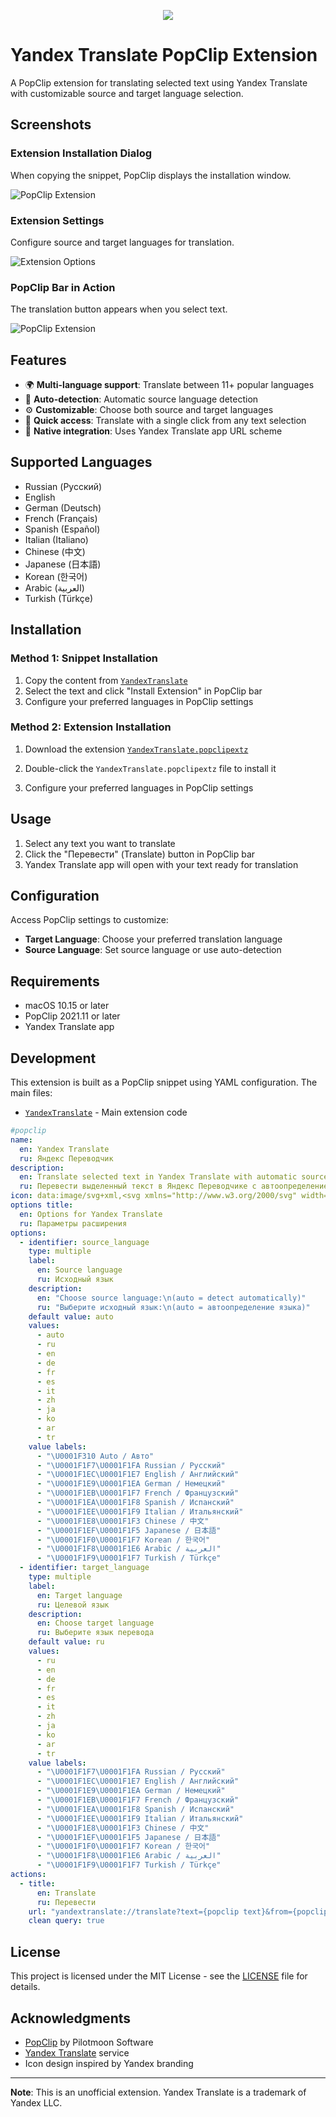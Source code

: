 <p align="center">
  <a href="README.ru.md"><img src="https://img.shields.io/badge/язык-Русский 🇷🇺-blue?style=for-the-badge"></a>
</p>

# Yandex Translate PopClip Extension

A PopClip extension for translating selected text using Yandex Translate with customizable source and target language selection.

## Screenshots

### Extension Installation Dialog
When copying the snippet, PopClip displays the installation window.

![PopClip Extension](screenshots/PopClip_Extension1.png)

### Extension Settings
Configure source and target languages for translation.

![Extension Options](screenshots/Extension_Options.png)

### PopClip Bar in Action
The translation button appears when you select text.

![PopClip Extension](screenshots/PopClip_Extension2.png)

## Features

- 🌍 **Multi-language support**: Translate between 11+ popular languages
- 🔄 **Auto-detection**: Automatic source language detection
- ⚙️ **Customizable**: Choose both source and target languages
- 🚀 **Quick access**: Translate with a single click from any text selection
- 🎯 **Native integration**: Uses Yandex Translate app URL scheme

## Supported Languages

- Russian (Русский)
- English
- German (Deutsch)
- French (Français)
- Spanish (Español)
- Italian (Italiano)
- Chinese (中文)
- Japanese (日本語)
- Korean (한국어)
- Arabic (العربية)
- Turkish (Türkçe)

## Installation

### Method 1: Snippet Installation
1. Copy the content from [`YandexTranslate`](YandexTranslate.popclipext/Config.yaml)
2. Select the text and click "Install Extension" in PopClip bar
3. Configure your preferred languages in PopClip settings

### Method 2: Extension Installation
1. Download the extension [`YandexTranslate.popclipextz`](https://github.com/nikolalek/PopClip-Extensions-for-Yandex-Translate-MacOS/raw/refs/heads/main/YandexTranslate.popclipextz)

2. Double-click the `YandexTranslate.popclipextz` file to install it
3. Configure your preferred languages in PopClip settings

## Usage

1. Select any text you want to translate
2. Click the "Перевести" (Translate) button in PopClip bar
3. Yandex Translate app will open with your text ready for translation

## Configuration

Access PopClip settings to customize:
- **Target Language**: Choose your preferred translation language
- **Source Language**: Set source language or use auto-detection

## Requirements

- macOS 10.15 or later
- PopClip 2021.11 or later
- Yandex Translate app

## Development

This extension is built as a PopClip snippet using YAML configuration. The main files:

- [`YandexTranslate`](YandexTranslate.popclipext/Config.yaml) - Main extension code
```yaml
#popclip
name:
  en: Yandex Translate
  ru: Яндекс Переводчик
description:
  en: Translate selected text in Yandex Translate with automatic source detection.
  ru: Перевести выделенный текст в Яндекс Переводчике с автоопределением языка.
icon: data:image/svg+xml,<svg xmlns="http://www.w3.org/2000/svg" width="256" height="256"><g fill-rule="evenodd" class="ytranslate"><path d="M247.133 102.306c-4.227-9.812-12.178-17.623-22.14-21.728 1.81-8.01 2.415-14.619 2.616-19.024h-18.115c-.302 4.706-1.006 9.512-2.013 14.118-14.089-2.003-29.99 0-45.287 5.407-1.71-9.813-2.818-19.025-3.421-27.035 54.445-3.004 86.548-15.82 88.058-16.521l-6.844-16.221s-30.795 12.015-81.818 15.02c0-12.117-.403-12.016.201-16.122l-18.115-.2c-.402 3.404-.302 7.009-.201 17.022h-1.71c-16.304 0-31.4-1.202-35.023-1.502L100 53.443c5.334.4 21.637 1.302 36.23 1.302h4.528c.705 9.913 2.013 21.528 4.428 34.144-24.052 14.018-43.173 41.053-33.411 63.081 4.025 9.212 11.976 15.42 22.14 16.722 1.811.2 3.623.4 5.434.4 10.366 0 22.241-4.105 33.614-11.114 4.025 6.108 8.755 11.815 13.988 17.022l12.48-12.917s-5.435-5.006-12.077-14.919c14.592-13.617 25.864-30.44 32.808-49.163 4.025 2.303 8.05 5.707 10.265 10.914 7.346 17.522-3.22 37.849-13.083 46.66l12.378 13.017c16.304-14.72 27.474-42.155 17.511-66.286zm-109.6 49.49a10.04 10.04 0 0 1-8.507-6.186c-4.305-10.176 5.33-26.636 21.523-37.61 4.1 13.967 9.224 25.938 14.451 35.515-9.839 5.986-19.986 9.378-27.467 8.28zm44.686-24.934L178.164 131c-4.46-8.867-8.92-19.506-12.164-32.117 11.759-4.531 24.43-6.502 37-5.714-4.764 12.414-11.86 23.842-20.78 33.792v-.099z" class="ytranslate"/><path d="M63.457 83 5 218h23.982l14.39-35.993h59.256L117.018 218H141L82.443 83zm8.994 27L94 163H51z" class="ytranslate"/></g></svg>
options title:
  en: Options for Yandex Translate
  ru: Параметры расширения
options:
  - identifier: source_language
    type: multiple
    label:
      en: Source language
      ru: Исходный язык
    description:
      en: "Choose source language:\n(auto = detect automatically)"
      ru: "Выберите исходный язык:\n(auto = автоопределение языка)"
    default value: auto
    values:
      - auto
      - ru
      - en
      - de
      - fr
      - es
      - it
      - zh
      - ja
      - ko
      - ar
      - tr
    value labels:
      - "\U0001F310 Auto / Авто"
      - "\U0001F1F7\U0001F1FA Russian / Русский"
      - "\U0001F1EC\U0001F1E7 English / Английский"
      - "\U0001F1E9\U0001F1EA German / Немецкий"
      - "\U0001F1EB\U0001F1F7 French / Французский"
      - "\U0001F1EA\U0001F1F8 Spanish / Испанский"
      - "\U0001F1EE\U0001F1F9 Italian / Итальянский"
      - "\U0001F1E8\U0001F1F3 Chinese / 中文"
      - "\U0001F1EF\U0001F1F5 Japanese / 日本語"
      - "\U0001F1F0\U0001F1F7 Korean / 한국어"
      - "\U0001F1F8\U0001F1E6 Arabic / العربية"
      - "\U0001F1F9\U0001F1F7 Turkish / Türkçe"
  - identifier: target_language
    type: multiple
    label:
      en: Target language
      ru: Целевой язык
    description:
      en: Choose target language
      ru: Выберите язык перевода
    default value: ru
    values:
      - ru
      - en
      - de
      - fr
      - es
      - it
      - zh
      - ja
      - ko
      - ar
      - tr
    value labels:
      - "\U0001F1F7\U0001F1FA Russian / Русский"
      - "\U0001F1EC\U0001F1E7 English / Английский"
      - "\U0001F1E9\U0001F1EA German / Немецкий"
      - "\U0001F1EB\U0001F1F7 French / Французский"
      - "\U0001F1EA\U0001F1F8 Spanish / Испанский"
      - "\U0001F1EE\U0001F1F9 Italian / Итальянский"
      - "\U0001F1E8\U0001F1F3 Chinese / 中文"
      - "\U0001F1EF\U0001F1F5 Japanese / 日本語"
      - "\U0001F1F0\U0001F1F7 Korean / 한국어"
      - "\U0001F1F8\U0001F1E6 Arabic / العربية"
      - "\U0001F1F9\U0001F1F7 Turkish / Türkçe"
actions:
  - title:
      en: Translate
      ru: Перевести
    url: "yandextranslate://translate?text={popclip text}&from={popclip option source_language}&to={popclip option target_language}"
    clean query: true
```

## License

This project is licensed under the MIT License - see the [LICENSE](LICENSE) file for details.

## Acknowledgments

- [PopClip](https://www.popclip.app) by Pilotmoon Software
- [Yandex Translate](https://translate.yandex.com) service
- Icon design inspired by Yandex branding

---

**Note**: This is an unofficial extension. Yandex Translate is a trademark of Yandex LLC.
